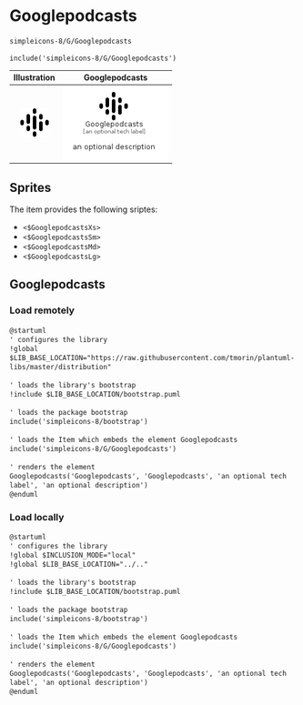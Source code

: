 # Googlepodcasts


```text
simpleicons-8/G/Googlepodcasts
```

```text
include('simpleicons-8/G/Googlepodcasts')
```



| Illustration | Googlepodcasts |
| :---: | :---: |
| ![illustration for Illustration](../../simpleicons-8/G/Googlepodcasts.png) | ![illustration for Googlepodcasts](../../simpleicons-8/G/Googlepodcasts.Local.png) |



## Sprites
The item provides the following sriptes:

- `<$GooglepodcastsXs>`
- `<$GooglepodcastsSm>`
- `<$GooglepodcastsMd>`
- `<$GooglepodcastsLg>`





## Googlepodcasts

### Load remotely
```plantuml
@startuml
' configures the library
!global $LIB_BASE_LOCATION="https://raw.githubusercontent.com/tmorin/plantuml-libs/master/distribution"

' loads the library's bootstrap
!include $LIB_BASE_LOCATION/bootstrap.puml

' loads the package bootstrap
include('simpleicons-8/bootstrap')

' loads the Item which embeds the element Googlepodcasts
include('simpleicons-8/G/Googlepodcasts')

' renders the element
Googlepodcasts('Googlepodcasts', 'Googlepodcasts', 'an optional tech label', 'an optional description')
@enduml
```

### Load locally
```plantuml
@startuml
' configures the library
!global $INCLUSION_MODE="local"
!global $LIB_BASE_LOCATION="../.."

' loads the library's bootstrap
!include $LIB_BASE_LOCATION/bootstrap.puml

' loads the package bootstrap
include('simpleicons-8/bootstrap')

' loads the Item which embeds the element Googlepodcasts
include('simpleicons-8/G/Googlepodcasts')

' renders the element
Googlepodcasts('Googlepodcasts', 'Googlepodcasts', 'an optional tech label', 'an optional description')
@enduml
```

